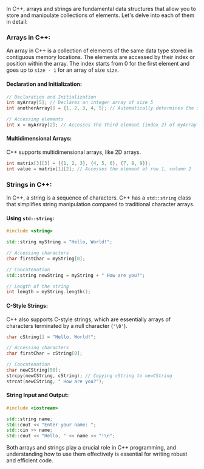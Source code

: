 In C++, arrays and strings are fundamental data structures that allow you to store and manipulate collections of elements. Let's delve into each of them in detail:

### Arrays in C++:

An array in C++ is a collection of elements of the same data type stored in contiguous memory locations. The elements are accessed by their index or position within the array. The index starts from 0 for the first element and goes up to `size - 1` for an array of size `size`.

#### Declaration and Initialization:

```cpp
// Declaration and Initialization
int myArray[5]; // Declares an integer array of size 5
int anotherArray[] = {1, 2, 3, 4, 5}; // Automatically determines the size

// Accessing elements
int x = myArray[2]; // Accesses the third element (index 2) of myArray
```

#### Multidimensional Arrays:

C++ supports multidimensional arrays, like 2D arrays.

```cpp
int matrix[3][3] = {{1, 2, 3}, {4, 5, 6}, {7, 8, 9}};
int value = matrix[1][2]; // Accesses the element at row 1, column 2
```

### Strings in C++:

In C++, a string is a sequence of characters. C++ has a `std::string` class that simplifies string manipulation compared to traditional character arrays.

#### Using `std::string`:

```cpp
#include <string>

std::string myString = "Hello, World!";

// Accessing characters
char firstChar = myString[0];

// Concatenation
std::string newString = myString + " How are you?";

// Length of the string
int length = myString.length();
```

#### C-Style Strings:

C++ also supports C-style strings, which are essentially arrays of characters terminated by a null character (`'\0'`).

```cpp
char cString[] = "Hello, World!";

// Accessing characters
char firstChar = cString[0];

// Concatenation
char newCString[50];
strcpy(newCString, cString); // Copying cString to newCString
strcat(newCString, " How are you?");
```

#### String Input and Output:

```cpp
#include <iostream>

std::string name;
std::cout << "Enter your name: ";
std::cin >> name;
std::cout << "Hello, " << name << "!\n";
```

Both arrays and strings play a crucial role in C++ programming, and understanding how to use them effectively is essential for writing robust and efficient code.
